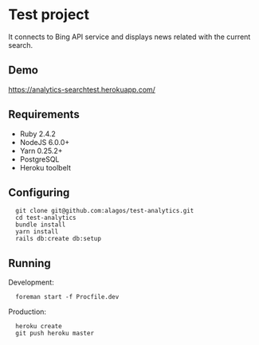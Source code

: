 # Test project

It connects to Bing API service and displays news related with the current search.

## Demo

https://analytics-searchtest.herokuapp.com/

## Requirements

- Ruby 2.4.2
- NodeJS 6.0.0+
- Yarn 0.25.2+
- PostgreSQL
- Heroku toolbelt

## Configuring

```shell
  git clone git@github.com:alagos/test-analytics.git
  cd test-analytics
  bundle install
  yarn install
  rails db:create db:setup
```

## Running

Development:

```shell
  foreman start -f Procfile.dev
```

Production:

```shell
  heroku create
  git push heroku master
```


